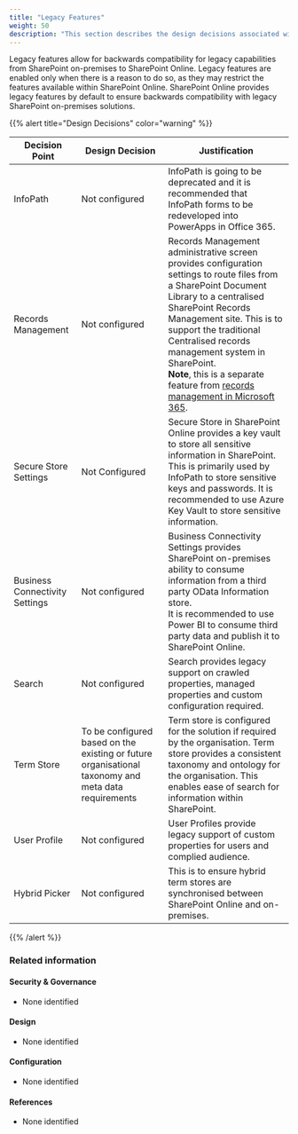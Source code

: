 ```yaml
---
title: "Legacy Features"
weight: 50
description: "This section describes the design decisions associated with SharePoint Legacy Features for system(s) built using ASD's Blueprint for Secure Cloud."
---
```


Legacy features allow for backwards compatibility for legacy capabilities from SharePoint on-premises to SharePoint Online. Legacy features are enabled only when there is a reason to do so, as they may restrict the features available within SharePoint Online. SharePoint Online provides legacy features by default to ensure backwards compatibility with legacy SharePoint on-premises solutions.

{{% alert title="Design Decisions" color="warning" %}}

| Decision Point                 | Design Decision                                                                                     | Justification                                                                                                                                                                                                                                                                                                                                                                                                       |
|--------------------------------|-----------------------------------------------------------------------------------------------------|---------------------------------------------------------------------------------------------------------------------------------------------------------------------------------------------------------------------------------------------------------------------------------------------------------------------------------------------------------------------------------------------------------------------|
| InfoPath                       | Not configured                                                                                      | InfoPath is going to be deprecated and it is recommended that InfoPath forms to be redeveloped into PowerApps in Office 365.                                                                                                                                                                                                                                                                                        |
| Records Management             | Not configured                                                                                      | Records Management administrative screen provides configuration settings to route files from a SharePoint Document Library to a centralised SharePoint Records Management site. This is to support the traditional Centralised records management system in SharePoint.<br>**Note**, this is a separate feature from [records management in Microsoft 365](https://learn.microsoft.com/purview/records-management). |
| Secure Store Settings          | Not Configured                                                                                      | Secure Store in SharePoint Online provides a key vault to store all sensitive information in SharePoint. This is primarily used by InfoPath to store sensitive keys and passwords. It is recommended to use Azure Key Vault to store sensitive information.                                                                                                                                                         |
| Business Connectivity Settings | Not configured                                                                                      | Business Connectivity Settings provides SharePoint on-premises ability to consume information from a third party OData Information store.<br>It is recommended to use Power BI to consume third party data and publish it to SharePoint Online.                                                                                                                                                                     |
| Search                         | Not configured                                                                                      | Search provides legacy support on crawled properties, managed properties and custom configuration required.                                                                                                                                                                                                                                                                                                         |
| Term Store                     | To be configured based on the existing or future organisational taxonomy and meta data requirements | Term store is configured for the solution if required by the organisation. Term store provides a consistent taxonomy and ontology for the organisation. This enables ease of search for information within SharePoint.                                                                                                                                                                                              |
| User Profile                   | Not configured                                                                                      | User Profiles provide legacy support of custom properties for users and complied audience.                                                                                                                                                                                                                                                                                                                          |
| Hybrid Picker                  | Not configured                                                                                      | This is to ensure hybrid term stores are synchronised between SharePoint Online and on-premises.                                                                                                                                                                                                                                                                                                                    |

{{% /alert %}}

### Related information

#### Security & Governance

* None identified

#### Design

* None identified

#### Configuration

* None identified

#### References

* None identified